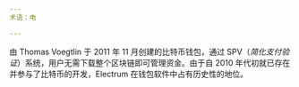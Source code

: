 ```yaml
---
术语：电

---
```

由 Thomas Voegtlin 于 2011 年 11 月创建的比特币钱包，通过 SPV（*简化支付验证*）系统，用户无需下载整个区块链即可管理资金。由于自 2010 年代初就已存在并参与了比特币的开发，Electrum 在钱包软件中占有历史性的地位。